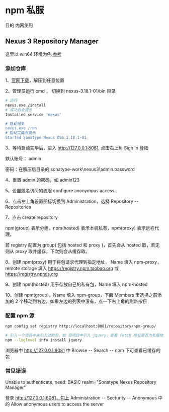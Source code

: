 # npm 私服

目的 内网使用

## Nexus 3 Repository Manager

这里以 win64 环境为例 [参考](https://www.jianshu.com/p/1674a6bc1c12)

### 添加仓库

1、[官网下载](https://www.sonatype.com/download-nexus-repo-oss?hsCtaTracking=bde424ac-b77c-4799-913d-9d0db86ef1f8%7Cb308aaca-ab41-4544-ba23-c53c1b469e0d)，解压到任意位置

2、管理员运行 cmd ， 切换到 nexus-3.18.1-01/bin 目录

```bash
# 运行
nexus.exe /install
# 成功后会提示
Installed service 'nexus‘

# 启动服务
nexus.exe /run
# 启动完成会提示
Started Sonatype Nexus OSS 3.18.1-01
```

3、等待启动完毕后，进入 http://127.0.0.1:8081, 点击右上角 Sign In 登陆

默认账号： admin

密码：在解压后目录的 sonatype-work\nexus3\admin.password

4、重置 admin 的密码，如 admin123

5、设置匿名访问的权限 configure anonymous access

6、点击左上角设置图标切换到 Administration，选择 Repository -- Repositories

7、点击 create repository

npm(group) 表示分组，npm(hosted) 表示本机私有，npm(proxy) 表示远程代理。

若 registry 配置为 group( 包括 hosted 和 proxy )，首先会从 hosted 取，若无则从 proxy 取并缓存，下次则会从缓存取。

8、创建 npm(proxy) 用于将包请求代理到指定地址， Name 填入 npm-proxy，remote storage 填入 https://registry.npm.taobao.org 或 https://registry.npmjs.org

9、创建 npm(hosted) 用于存放自己的私有包，Name 填入 npm-hosted

10、创建 npm(group)，Name 填入 npm-group，下面 Members 里选择之前添加的 2 个移动到右边，如果左边的列表中没有，点一下右上角的刷新按钮

### 配置 npm 源

```bash
npm config set registry http://localhost:8081/repository/npm-group/

# 引入一个项目中未引入过的包，如 空项目中引入 jquery，查看 fetch 地址是否为私服地址
npm --loglevel info install jquery
```

浏览器中 http://127.0.0.1:8081 中 Browse -- Search -- npm 下可查看已缓存的包

### 常见错误

Unable to authenticate, need: BASIC realm="Sonatype Nexus Repository Manager"

登录 http://127.0.0.1:8081，勾上 Administration -- Secturity -- Anonymous 中的 Allow anonymous users to access the server
